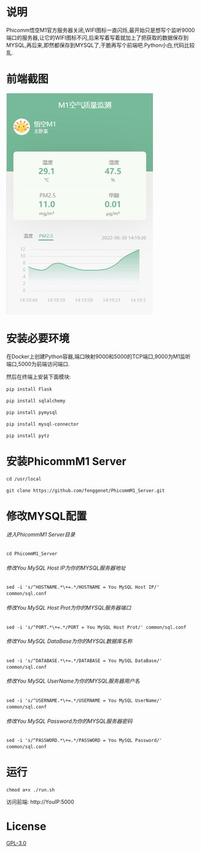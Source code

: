 # 说明

Phicomm悟空M1官方服务器关闭,WIFI图标一直闪烁,最开始只是想写个监听9000端口的服务器,让它的WIFI图标不闪,后来写着写着就加上了把获取的数据保存到MYSQL,再后来,即然都保存到MYSQL了,干脆再写个前端吧.Python小白,代码比较乱.

# 前端截图

![image](https://github.com/fenggenet/PhicommM1_Server/blob/main/preview/M1.png)

# 安装必要环境

在Docker上创建Python容器,端口映射9000和5000的TCP端口,9000为M1监听端口,5000为前端访问端口.

然后在终端上安装下面模块:

  `pip install Flask`

  `pip install sqlalchemy`

  `pip install pymysql`

  `pip install mysql-connector`

  `pip install pytz`

# 安装PhicommM1 Server

  `cd /usr/local`

  `git clone https://github.com/fenggenet/PhicommM1_Server.git`

# 修改MYSQL配置

###### 进入PhicommM1 Server目录

  `cd PhicommM1_Server`

###### 修改You MySQL Host IP为你的MYSQL服务器地址

  `sed -i 's/^HOSTNAME.*\+=.*/HOSTNAME = You MySQL Host IP/' common/sql.conf`

###### 修改You MySQL Host Prot为你的MYSQL服务器端口

  `sed -i 's/^PORT.*\+=.*/PORT = You MySQL Host Prot/' common/sql.conf`

###### 修改You MySQL DataBase为你的MYSQL数据库名称

  `sed -i 's/^DATABASE.*\+=.*/DATABASE = You MySQL DataBase/' common/sql.conf`

###### 修改You MySQL UserName为你的MYSQL服务器用户名

  `sed -i 's/^USERNAME.*\+=.*/USERNAME = You MySQL UserName/' common/sql.conf`

###### 修改You MySQL Password为你的MYSQL服务器密码

  `sed -i 's/^PASSWORD.*\+=.*/PASSWORD = You MySQL Password/' common/sql.conf`


# 运行

  `chmod a+x ./run.sh`

访问前端: http://YouIP:5000 

# License
[GPL-3.0](./LICENSE)
